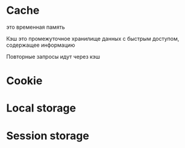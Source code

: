 # Cache
это временная память

Кэш это промежуточное хранилище данных с быстрым доступом, содержащее информацию

Повторные запросы идут через кэш

# Cookie

# Local storage


# Session storage

